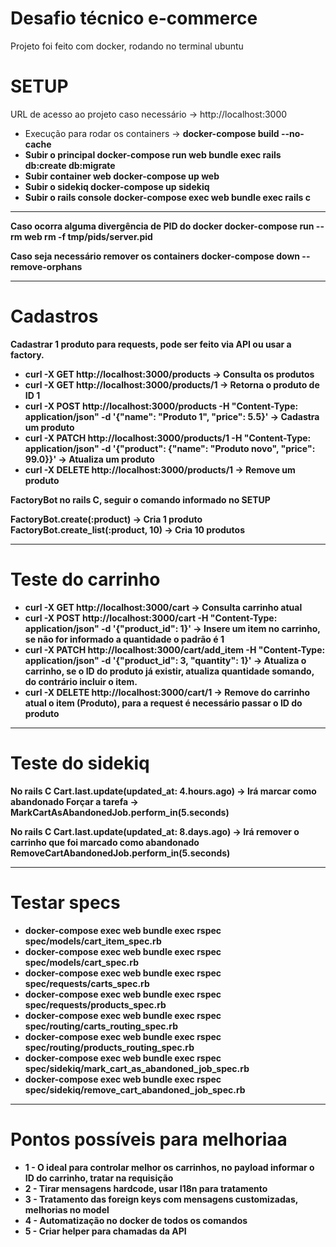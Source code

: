 # Desafio técnico e-commerce

Projeto foi feito com docker, rodando no terminal ubuntu

SETUP
======
URL de acesso ao projeto caso necessário -> http://localhost:3000
- Execução para rodar os containers -> <strong>docker-compose build --no-cache<strong>
- Subir o principal docker-compose run web bundle exec rails db:create db:migrate
- Subir container web docker-compose up web
- Subir o sidekiq docker-compose up sidekiq
- Subir o rails console docker-compose exec web bundle exec rails c
  
-----

Caso ocorra alguma divergência de PID do docker
docker-compose run --rm web rm -f tmp/pids/server.pid

Caso seja necessário remover os containers
docker-compose down --remove-orphans

-----

Cadastros
======
Cadastrar 1 produto para requests, pode ser feito via API ou usar a factory.
- curl -X GET http://localhost:3000/products -> Consulta os produtos
- curl -X GET http://localhost:3000/products/1 -> Retorna o produto de ID 1
- curl -X POST http://localhost:3000/products -H "Content-Type: application/json" -d '{"name": "Produto 1", "price": 5.5}' -> Cadastra um produto
- curl -X PATCH http://localhost:3000/products/1  -H "Content-Type: application/json"  -d '{"product": {"name": "Produto novo", "price": 99.0}}' -> Atualiza um produto
- curl -X DELETE http://localhost:3000/products/1 -> Remove um produto

FactoryBot no rails C, seguir o comando informado no SETUP

FactoryBot.create(:product) -> Cria 1 produto
FactoryBot.create_list(:product, 10) -> Cria 10 produtos

-----

Teste do carrinho
======
- curl -X GET http://localhost:3000/cart -> Consulta carrinho atual
- curl -X POST http://localhost:3000/cart -H "Content-Type: application/json" -d '{"product_id": 1}' -> Insere um item no carrinho, se não for informado a quantidade o padrão é 1
- curl -X PATCH http://localhost:3000/cart/add_item -H "Content-Type: application/json" -d '{"product_id": 3, "quantity": 1}' -> Atualiza o carrinho, se o ID do produto já existir, atualiza quantidade somando, do contrário incluir o item.
- curl -X DELETE http://localhost:3000/cart/1 -> Remove do carrinho atual o item (Produto), para a request é necessário passar o ID do produto

-----

Teste do sidekiq
======

No rails C
Cart.last.update(updated_at: 4.hours.ago) -> Irá marcar como abandonado
Forçar a tarefa -> MarkCartAsAbandonedJob.perform_in(5.seconds)

No rails C
Cart.last.update(updated_at: 8.days.ago) -> Irá remover o carrinho que foi marcado como abandonado
RemoveCartAbandonedJob.perform_in(5.seconds)

-----

Testar specs
======

- docker-compose exec web bundle exec rspec spec/models/cart_item_spec.rb
- docker-compose exec web bundle exec rspec spec/models/cart_spec.rb
- docker-compose exec web bundle exec rspec spec/requests/carts_spec.rb
- docker-compose exec web bundle exec rspec spec/requests/products_spec.rb
- docker-compose exec web bundle exec rspec spec/routing/carts_routing_spec.rb
- docker-compose exec web bundle exec rspec spec/routing/products_routing_spec.rb
- docker-compose exec web bundle exec rspec spec/sidekiq/mark_cart_as_abandoned_job_spec.rb
- docker-compose exec web bundle exec rspec spec/sidekiq/remove_cart_abandoned_job_spec.rb

-----

Pontos possíveis para melhoriaa
======

- 1 - O ideal para controlar melhor os carrinhos, no payload informar o ID do carrinho, tratar na requisição
- 2 - Tirar mensagens hardcode, usar I18n para tratamento
- 3 - Tratamento das foreign keys com mensagens customizadas, melhorias no model
- 4 - Automatização no docker de todos os comandos
- 5 - Criar helper para chamadas da API
